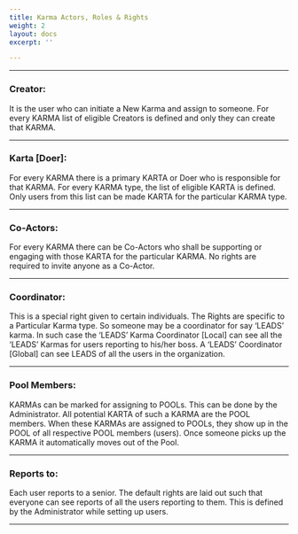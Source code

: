 ```yaml
---
title: Karma Actors, Roles & Rights
weight: 2
layout: docs
excerpt: ''

---
```

<hr>

### Creator:

It is the user who can initiate a New Karma and assign to someone. For every KARMA list of eligible Creators is defined and only they can create that KARMA.

<hr>

### Karta \[Doer\]:

For every KARMA there is a primary KARTA or Doer who is responsible for that KARMA. For every KARMA type, the list of eligible KARTA is defined. Only users from this list can be made KARTA for the particular KARMA type.

<hr>

### Co-Actors:

For every KARMA there can be Co-Actors who shall be supporting or engaging with those KARTA for the particular KARMA. No rights are required to invite anyone as a Co-Actor.

<hr>

### Coordinator:

This is a special right given to certain individuals. The Rights are specific to a Particular Karma type. So someone may be a coordinator for say ‘LEADS’ karma. In such case the ‘LEADS’ Karma Coordinator \[Local\] can see all the ‘LEADS’ Karmas for users reporting to his/her boss. A ‘LEADS’ Coordinator \[Global\] can see LEADS of all the users in the organization. 

<hr>

### Pool Members:

KARMAs can be marked for assigning to POOLs. This can be done by the Administrator. All potential KARTA of such a KARMA are the POOL members. When these KARMAs are assigned to POOLs, they show up in the POOL of all respective POOL members (users). Once someone picks up the KARMA it automatically moves out of the Pool.

<hr>

### Reports to:

Each user reports to a senior. The default rights are laid out such that everyone can see reports of all the users reporting to them. This is defined by the Administrator while setting up users.

<hr>